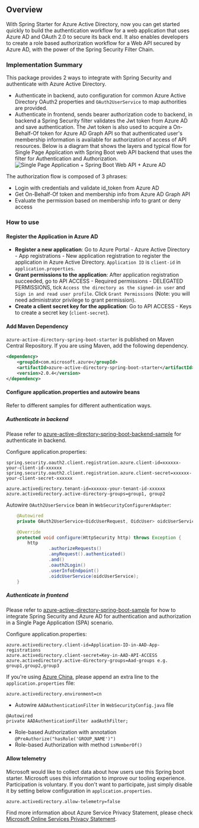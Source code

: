 ## Overview
With Spring Starter for Azure Active Directory, now you can get started quickly to build the authentication workflow for a web application that uses Azure AD and OAuth 2.0 to secure its back end. It also enables developers to create a role based authorization workflow for a Web API secured by Azure AD, with the power of the Spring Security Filter Chain. 

### Implementation Summary
This package provides 2 ways to integrate with Spring Security and authenticate with Azure Active Directory.
* Authenticate in backend, auto configuration for common Azure Active Directory OAuth2 properties and `OAuth2UserService` to map authorities are provided.
* Authenticate in frontend, sends bearer authorization code to backend, in backend a Spring Security filter validates the Jwt token from Azure AD and save authentication. The Jwt token is also used to acquire a On-Behalf-Of token for Azure AD Graph API so that authenticated user's membership information is available for authorization of access of API resources. Below is a diagram that shows the layers and typical flow for Single Page Application with Spring Boot web API backend that uses the filter for Authentication and Authorization.
![Single Page Application + Spring Boot Web API + Azure AD](resource/spring-aad.png)

The authorization flow is composed of 3 phrases:
* Login with credentials and validate id_token from Azure AD 
* Get On-Behalf-Of token and membership info from Azure AD Graph API
* Evaluate the permission based on membership info to grant or deny access

### How to use
#### Register the Application in Azure AD
* **Register a new application**: Go to Azure Portal - Azure Active Directory - App registrations - New application registration to register the application in Azure Active Directory.  `Application ID` is `client-id` in `application.properties`.
* **Grant permissions to the application**: After application registration succeeded, go to API ACCESS - Required permissions - DELEGATED PERMISSIONS, tick `Access the directory as the signed-in user` and `Sign in and read user profile`. Click `Grant Permissions` (Note: you will need administrator privilege to grant permission).
* **Create a client secret key for the application**: Go to API ACCESS - Keys to create a secret key (`client-secret`).

#### Add Maven Dependency

`azure-active-directory-spring-boot-starter` is published on Maven Central Repository.
If you are using Maven, add the following dependency.

```xml
<dependency>
    <groupId>com.microsoft.azure</groupId>
    <artifactId>azure-active-directory-spring-boot-starter</artifactId>
    <version>2.0.4</version>
</dependency>
```

#### Configure application.properties and autowire beans

Refer to different samples for different authentication ways. 

##### Authenticate in backend

Please refer to [azure-active-directory-spring-boot-backend-sample](../../azure-spring-boot-samples/azure-active-directory-spring-boot-backend-sample/README.md) for authenticate in backend.

Configure application.properties:
```properties
spring.security.oauth2.client.registration.azure.client-id=xxxxxx-your-client-id-xxxxxx
spring.security.oauth2.client.registration.azure.client-secret=xxxxxx-your-client-secret-xxxxxx

azure.activedirectory.tenant-id=xxxxxx-your-tenant-id-xxxxxx
azure.activedirectory.active-directory-groups=group1, group2
```

Autowire `OAuth2UserService` bean in `WebSecurityConfigurerAdapter`:
```java
    @Autowired
    private OAuth2UserService<OidcUserRequest, OidcUser> oidcUserService;

    @Override
    protected void configure(HttpSecurity http) throws Exception {
        http
                .authorizeRequests()
                .anyRequest().authenticated()
                .and()
                .oauth2Login()
                .userInfoEndpoint()
                .oidcUserService(oidcUserService);
    }
```

##### Authenticate in frontend

Please refer to [azure-active-directory-spring-boot-sample](../../azure-spring-boot-samples/azure-active-directory-spring-boot-sample/README.md) for how to integrate Spring Security and Azure AD for authentication and authorization in a Single Page Application (SPA) scenario.

Configure application.properties:
```properties
azure.activedirectory.client-id=Application-ID-in-AAD-App-registrations
azure.activedirectory.client-secret=Key-in-AAD-API-ACCESS
azure.activedirectory.active-directory-groups=Aad-groups e.g. group1,group2,group3
```

If you're using [Azure China](https://docs.microsoft.com/en-us/azure/china/china-welcome), please append an extra line to the `application.properties` file:
```properties
azure.activedirectory.environment=cn
```

* Autowire `AADAuthenticationFilter` in `WebSecurityConfig.java` file

```
@Autowired
private AADAuthenticationFilter aadAuthFilter;
```

* Role-based Authorization with annotation `@PreAuthorize("hasRole('GROUP_NAME')")`
* Role-based Authorization with method `isMemberOf()`

#### Allow telemetry
Microsoft would like to collect data about how users use this Spring boot starter.
Microsoft uses this information to improve our tooling experience. Participation is voluntary.
If you don't want to participate, just simply disable it by setting below configuration in `application.properties`.
```properties
azure.activedirectory.allow-telemetry=false
```
Find more information about Azure Service Privacy Statement, please check [Microsoft Online Services Privacy Statement](https://www.microsoft.com/en-us/privacystatement/OnlineServices/Default.aspx). 


